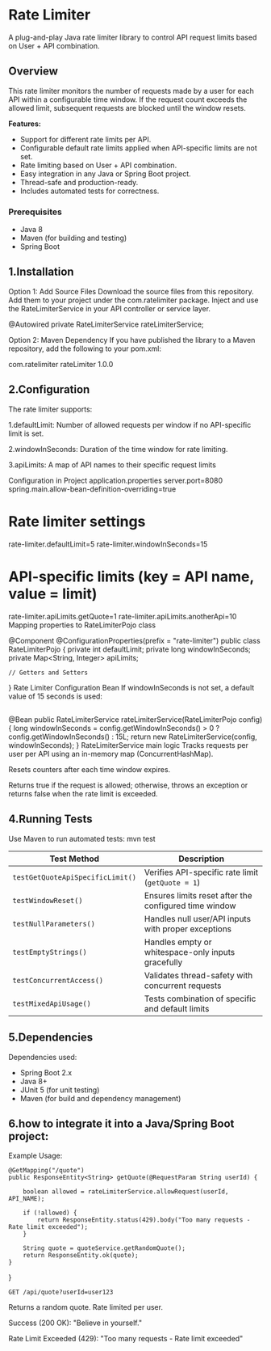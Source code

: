 # Rate Limiter

A plug-and-play Java rate limiter library to control API request limits based on User + API combination.

## Overview

This rate limiter monitors the number of requests made by a user for each API within a configurable time window. If the request count exceeds the allowed limit, subsequent requests are blocked until the window resets.

**Features:**

- Support for different rate limits per API.
- Configurable default rate limits applied when API-specific limits are not set.
- Rate limiting based on User + API combination.
- Easy integration in any Java or Spring Boot project.
- Thread-safe and production-ready.
- Includes automated tests for correctness.

### Prerequisites

- Java 8 
- Maven (for building and testing)
- Spring Boot 


## 1.Installation
Option 1: Add Source Files
Download the source files from this repository.
Add them to your project under the com.ratelimiter package.
Inject and use the RateLimiterService in your API controller or service layer.

@Autowired
private RateLimiterService rateLimiterService;

 Option 2: Maven Dependency
If you have published the library to a Maven repository, add the following to your pom.xml:

<dependency>
    <groupId>com.ratelimiter</groupId>
    <artifactId>rateLimiter</artifactId>
    <version>1.0.0</version>
</dependency>


## 2.Configuration 
The rate limiter supports:

1.defaultLimit: Number of allowed requests per window if no API-specific limit is set.

2.windowInSeconds: Duration of the time window for rate limiting.

3.apiLimits: A map of API names to their specific request limits

Configuration in Project
application.properties 
server.port=8080
spring.main.allow-bean-definition-overriding=true

# Rate limiter settings
rate-limiter.defaultLimit=5
rate-limiter.windowInSeconds=15

# API-specific limits (key = API name, value = limit)
rate-limiter.apiLimits.getQuote=1
rate-limiter.apiLimits.anotherApi=10
Mapping properties to RateLimiterPojo class

@Component
@ConfigurationProperties(prefix = "rate-limiter")
public class RateLimiterPojo {
    private int defaultLimit;
    private long windowInSeconds;
    private Map<String, Integer> apiLimits;

    // Getters and Setters
}
Rate Limiter Configuration Bean
If windowInSeconds is not set, a default value of 15 seconds is used:

##
@Bean
public RateLimiterService rateLimiterService(RateLimiterPojo config) {
    long windowInSeconds = config.getWindowInSeconds() > 0 ? config.getWindowInSeconds() : 15L;
    return new RateLimiterService(config, windowInSeconds);
}
 RateLimiterService main logic 
Tracks requests per user per API using an in-memory map (ConcurrentHashMap).

Resets counters after each time window expires.

Returns true if the request is allowed; otherwise, throws an exception or returns false when the rate limit is exceeded.



## 4.Running Tests
Use Maven to run automated tests:
mvn test

| Test Method                      | Description                                           |
| -------------------------------- | ----------------------------------------------------- |
| `testGetQuoteApiSpecificLimit()` | Verifies API-specific rate limit (`getQuote = 1`)     |
| `testWindowReset()`              | Ensures limits reset after the configured time window |
| `testNullParameters()`           | Handles null user/API inputs with proper exceptions   |
| `testEmptyStrings()`             | Handles empty or whitespace-only inputs gracefully    |
| `testConcurrentAccess()`         | Validates thread-safety with concurrent requests      |
| `testMixedApiUsage()`            | Tests combination of specific and default limits      |


## 5.Dependencies

 Dependencies used:

- Spring Boot 2.x
- Java 8+
- JUnit 5 (for unit testing)
- Maven (for build and dependency management)

## 6.how to integrate it into a Java/Spring Boot project:

Example Usage:

    @GetMapping("/quote")
    public ResponseEntity<String> getQuote(@RequestParam String userId) {

        boolean allowed = rateLimiterService.allowRequest(userId, API_NAME);

        if (!allowed) {
            return ResponseEntity.status(429).body("Too many requests - Rate limit exceeded");
        }

        String quote = quoteService.getRandomQuote();
        return ResponseEntity.ok(quote);
    }
}

    GET /api/quote?userId=user123
Returns a random quote. Rate limited per user.

Success (200 OK):
"Believe in yourself."

Rate Limit Exceeded (429):
"Too many requests - Rate limit exceeded"

 
